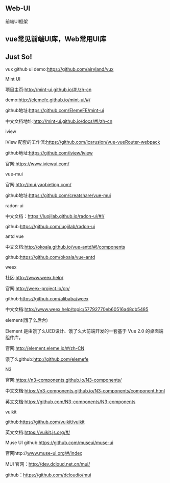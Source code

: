 ## Web-UI
前端UI框架

## vue常见前端UI库，Web常用UI库

## Just So!


vux github ui demo:https://github.com/airyland/vux

Mint UI

项目主页:http://mint-ui.github.io/#!/zh-cn

demo:http://elemefe.github.io/mint-ui/#/

github地址:https://github.com/ElemeFE/mint-ui

中文文档地址:http://mint-ui.github.io/docs/#!/zh-cn

iview

iView 配套的工作流:https://github.com/icarusion/vue-vueRouter-webpack

github地址:https://github.com/iview/iview

官网:https://www.iviewui.com/

vue-mui

官网:http://mui.yaobieting.com/

github地址:https://github.com/creatshare/vue-mui

radon-ui

中文文档：https://luojilab.github.io/radon-ui/#!/

github:https://github.com/luojilab/radon-ui

antd vue

中文文档:http://okoala.github.io/vue-antd/#!/components

github:https://github.com/okoala/vue-antd

weex

社区:http://www.weex.help/

官网:http://weex-project.io/cn/

github:https://github.com/alibaba/weex

中文文档:http://www.weex.help/topic/57792770eb60516a48db5485


element(饿了么后台)

Element 是由饿了么UED设计、饿了么大前端开发的一套基于 Vue 2.0 的桌面端组件库。

官网:http://element.eleme.io/#/zh-CN

饿了么github:http://github.com/elemefe

N3

官网:https://n3-components.github.io/N3-components/

中文文档:https://n3-components.github.io/N3-components/component.html

英文文档:https://github.com/N3-components/N3-components


vuikit

github:https://github.com/vuikit/vuikit

英文文档:https://vuikit.js.org/#/

Muse UI
github:https://github.com/museui/muse-ui

官网http://www.muse-ui.org/#/index

MUI 
官网：http://dev.dcloud.net.cn/mui/

github：https://github.com/dcloudio/mui


